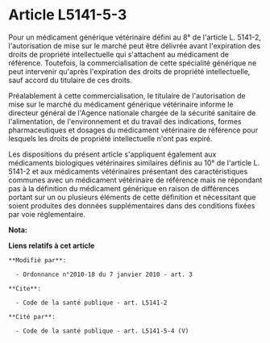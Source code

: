 # Article L5141-5-3

Pour un médicament générique vétérinaire défini au 8° de l'article L. 5141-2, l'autorisation de mise sur le marché peut être
délivrée avant l'expiration des droits de propriété intellectuelle qui s'attachent au médicament de référence. Toutefois, la
commercialisation de cette spécialité générique ne peut intervenir qu'après l'expiration des droits de propriété
intellectuelle, sauf accord du titulaire de ces droits. 

Préalablement à cette commercialisation, le titulaire de l'autorisation de mise sur le marché du médicament générique
vétérinaire informe le directeur général de l'Agence nationale chargée de la sécurité sanitaire de l'alimentation, de
l'environnement et du travail des indications, formes pharmaceutiques et dosages du médicament vétérinaire de référence pour
lesquels les droits de propriété intellectuelle n'ont pas expiré. 

Les dispositions du présent article s'appliquent également aux médicaments biologiques vétérinaires similaires définis au 10°
de l'article L. 5141-2 et aux médicaments vétérinaires présentant des caractéristiques communes avec un médicament
vétérinaire de référence mais ne répondant pas à la définition du médicament générique en raison de différences portant sur
un ou plusieurs éléments de cette définition et nécessitant que soient produites des données supplémentaires dans des
conditions fixées par voie réglementaire.

**Nota:**



**Liens relatifs à cet article**

	**Modifié par**:

	  - Ordonnance n°2010-18 du 7 janvier 2010 - art. 3

	**Cite**:

	  - Code de la santé publique - art. L5141-2

	**Cité par**:

	  - Code de la santé publique - art. L5141-5-4 (V)
